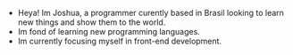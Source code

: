 - Heya! Im Joshua, a programmer curently based in Brasil looking to learn new things and show them to the world.
- Im fond of learning new programming languages.
- Im currently focusing myself in front-end development.
